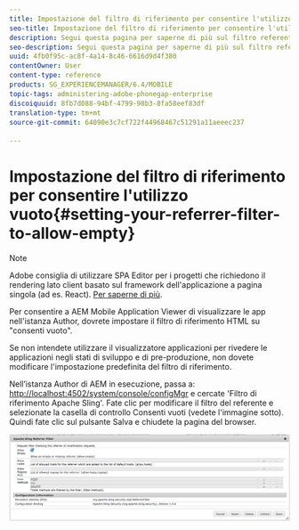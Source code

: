 ```yaml
---
title: Impostazione del filtro di riferimento per consentire l'utilizzo vuoto
seo-title: Impostazione del filtro di riferimento per consentire l'utilizzo vuoto
description: Segui questa pagina per saperne di più sul filtro referente. Per consentire a AEM Mobile Application Viewer di visualizzare le app nell'istanza Author, dovrete impostare il filtro di riferimento HTML su "consenti vuoto".
seo-description: Segui questa pagina per saperne di più sul filtro referente. Per consentire a AEM Mobile Application Viewer di visualizzare le app nell'istanza Author, dovrete impostare il filtro di riferimento HTML su "consenti vuoto".
uuid: 4fb0f95c-ac8f-4a14-8c46-6616d9d4f380
contentOwner: User
content-type: reference
products: SG_EXPERIENCEMANAGER/6.4/MOBILE
topic-tags: administering-adobe-phonegap-enterprise
discoiquuid: 8fb7d088-94bf-4799-98b3-8fa58eef83df
translation-type: tm+mt
source-git-commit: 64090e3c7cf722f44968467c51291a11aeeec237

---
```



# Impostazione del filtro di riferimento per consentire l&#39;utilizzo vuoto{#setting-your-referrer-filter-to-allow-empty}

>[!NOTE]
>
>Adobe consiglia di utilizzare SPA Editor per i progetti che richiedono il rendering lato client basato sul framework dell&#39;applicazione a pagina singola (ad es. React). [Per saperne di più](/help/sites-developing/spa-overview.md).

Per consentire a AEM Mobile Application Viewer di visualizzare le app nell&#39;istanza Author, dovrete impostare il filtro di riferimento HTML su &quot;consenti vuoto&quot;.

Se non intendete utilizzare il visualizzatore applicazioni per rivedere le applicazioni negli stati di sviluppo e di pre-produzione, non dovete modificare l&#39;impostazione predefinita del filtro di riferimento.

Nell’istanza Author di AEM in esecuzione, passa a: [http://localhost:4502/system/console/configMgr](http://localhost:4502/system/console/configMgr) e cercate &#39;Filtro di riferimento Apache Sling&#39;. Fate clic per modificare il filtro del referente e selezionate la casella di controllo Consenti vuoti (vedete l&#39;immagine sotto). Quindi fate clic sul pulsante Salva e chiudete la pagina del browser.

![Impostazioni filtro referente](assets/chlimage_1-106.png)

